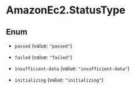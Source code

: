 # AmazonEc2.StatusType

## Enum


* `passed` (value: `"passed"`)

* `failed` (value: `"failed"`)

* `insufficient-data` (value: `"insufficient-data"`)

* `initializing` (value: `"initializing"`)


